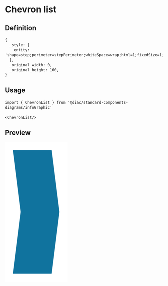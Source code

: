 # Chevron list

## Definition

```
{
  _style: { 
    entity: 'shape=step;perimeter=stepPerimeter;whiteSpace=wrap;html=1;fixedSize=1;size=10;fillColor=#10739E;strokeColor=none;fontSize=17;fontStyle=1;align=center;',
  },
  _original_width: 0,
  _original_height: 160,
}
```

## Usage

```
import { ChevronList } from '@diac/standard-components-diagrams/infoGraphic'

<ChevronList/>
```

## Preview

<img src="./chevron-list.png" width="200"/>

